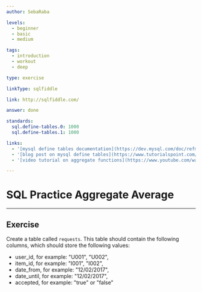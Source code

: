 ```yaml
---
author: SebaRaba

levels:
  - beginner
  - basic
  - medium

tags:
  - introduction
  - workout
  - deep

type: exercise

linkType: sqlfiddle

link: http://sqlfiddle.com/

answer: done

standards:
  sql.define-tables.0: 1000
  sql.define-tables.1: 1000

links:
  - '[mysql define tables documentation](https://dev.mysql.com/doc/refman/5.7/en/creating-tables.html){website}'
  - '[blog post on mysql define tables](https://www.tutorialspoint.com/mysql/mysql-create-tables.htm){website}'
  - '[video tutorial on aggregate functions](https://www.youtube.com/watch?v=cQjyBDF2MF4){video}'

---
```

# SQL Practice Aggregate Average

---        
## Exercise

Create a table called `requests`. This table should contain the following columns, which should store the following values:
- user_id, for example: "U001", "U002",
- item_id, for example:  "I001", "I002",
- date_from, for example: "12/02/2017",
- date_until, for example: "12/02/2017",
- accepted, for example: "true" or "false"
